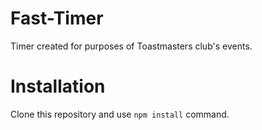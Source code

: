 Fast-Timer
==========
Timer created for purposes of Toastmasters club's events.

Installation
============
Clone this repository and use ```npm install``` command.